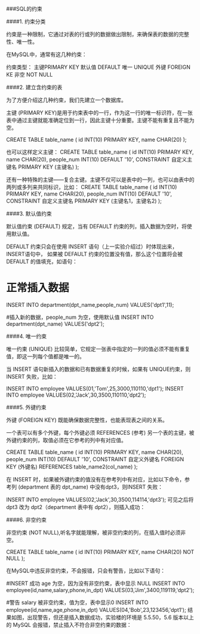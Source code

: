###SQL的约束

####1. 约束分类

约束是一种限制，它通过对表的行或列的数据做出限制，来确保表的数据的完整性、唯一性。

在MySQL中，通常有这几种约束：

约束类型：	主键PRIMARY KEY	默认值 DEFAULT	唯一 UNIQUE	外键	FOREIGN KE 非空 NOT NULL

####2. 建立含约束的表

为了方便介绍这几种约束，我们先建立一个数据库。

主键 (PRIMARY KEY)是用于约束表中的一行，作为这一行的唯一标识符，在一张表中通过主键就能准确定位到一行，因此主键十分重要。主键不能有重复且不能为空。

CREATE TABLE table_name (
    id INT(10) PRIMARY KEY,
    name CHAR(20)
);

也可以这样定义主键：
CREATE TABLE table_name (
    id INT(10) PRIMARY KEY,
    name CHAR(20),
    people_num INT(10) DEFAULT '10',
    CONSTRAINT 自定义主键名 PRIMARY KEY (主键名)
);

还有一种特殊的主键——复合主键。主键不仅可以是表中的一列，也可以由表中的两列或多列来共同标识，比如：
CREATE TABLE table_name (
    id INT(10) PRIMARY KEY,
    name CHAR(20),
    people_num INT(10) DEFAULT '10',
    CONSTRAINT 自定义主键名 PRIMARY KEY (主键名1，主键名2)
);

####3. 默认值约束

默认值约束 (DEFAULT) 规定，当有 DEFAULT 约束的列，插入数据为空时，将使用默认值。

DEFAULT 约束只会在使用 INSERT 语句（上一实验介绍过）时体现出来，INSERT语句中，
如果被 DEFAULT 约束的位置没有值，那么这个位置将会被 DEFAULT 的值填充，如语句：

# 正常插入数据
INSERT INTO department(dpt_name,people_num) VALUES('dpt1',11);

#插入新的数据，people_num 为空，使用默认值
INSERT INTO department(dpt_name) VALUES('dpt2');


####4. 唯一约束

唯一约束 (UNIQUE) 比较简单，它规定一张表中指定的一列的值必须不能有重复值，即这一列每个值都是唯一的。

当 INSERT 语句新插入的数据和已有数据重复的时候，如果有 UNIQUE约束，则 INSERT 失败，比如：

INSERT INTO employee VALUES(01,'Tom',25,3000,110110,'dpt1');
INSERT INTO employee VALUES(02,'Jack',30,3500,110110,'dpt2');

####5. 外键约束

外键 (FOREIGN KEY) 既能确保数据完整性，也能表现表之间的关系。

一个表可以有多个外键，每个外键必须 REFERENCES (参考) 另一个表的主键，被外键约束的列，取值必须在它参考的列中有对应值。

CREATE TABLE table_name (
    id INT(10) PRIMARY KEY,
    name CHAR(20),
    people_num INT(10) DEFAULT '10',
    CONSTRAINT 自定义外键名 FOREIGN KEY (外键名) REFERENCES table_name2(col_name)
);

在 INSERT 时，如果被外键约束的值没有在参考列中有对应，比如以下命令，参考列 (department 表的 dpt_name) 中没有dpt3，则INSERT 失败：

INSERT INTO employee VALUES(02,'Jack',30,3500,114114,'dpt3');
可见之后将 dpt3 改为 dpt2（department 表中有 dpt2），则插入成功：

####6. 非空约束

非空约束 (NOT NULL),听名字就能理解，被非空约束的列，在插入值时必须非空。

CREATE TABLE table_name (
    id INT(10) PRIMARY KEY,
    name CHAR(20) NOT NULL
);

在MySQL中违反非空约束，不会报错，只会有警告，比如以下语句：

#INSERT 成功 age 为空，因为没有非空约束，表中显示 NULL
INSERT INTO employee(id,name,salary,phone,in_dpt) VALUES(03,'Jim',3400,119119,'dpt2'); 

#警告 salary 被非空约束，值为空，表中显示0
INSERT INTO employee(id,name,age,phone,in_dpt) VALUES(04,'Bob',23,123456,'dpt1');
结果如图，出现警告，但还是插入数据成功，实验楼的环境是 5.5.50，5.6 版本以上的 MySQL 会报错，禁止插入不符合非空约束的数据：